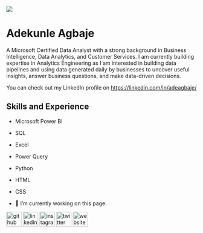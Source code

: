 ![](https://pbs.twimg.com/profile_banners/215948607/1641502893/1080x360)

# Adekunle Agbaje

A Microsoft Certified Data Analyst with a strong background in Business Intelligence, Data Analytics, and Customer Services. I am currently building expertise in Analytics Engineering as I am interested in building data pipelines and using data generated daily by businesses to uncover useful insights, answer business questions, and make data-driven decisions.

You can check out my LinkedIn profile on https://linkedin.com/in/adeagbaje/

## Skills and Experience

- Microsoft Power BI

- SQL

- Excel

- Power Query

- Python

- HTML

- CSS


- 🔭 I’m currently working on this page. 


[<img src='https://cdn.jsdelivr.net/npm/simple-icons@3.0.1/icons/github.svg' alt='github' height='40'>](https://github.com/https://github.com/adeagbaje)  [<img src='https://cdn.jsdelivr.net/npm/simple-icons@3.0.1/icons/linkedin.svg' alt='linkedin' height='40'>](https://www.linkedin.com/in/https://www.linkedin.com/in/adeagbaje//)  [<img src='https://cdn.jsdelivr.net/npm/simple-icons@3.0.1/icons/instagram.svg' alt='instagram' height='40'>](https://www.instagram.com/adekunle_agbaje/)  [<img src='https://cdn.jsdelivr.net/npm/simple-icons@3.0.1/icons/twitter.svg' alt='twitter' height='40'>](https://twitter.com/@adekunleagbaje)  [<img src='https://cdn.jsdelivr.net/npm/simple-icons@3.0.1/icons/icloud.svg' alt='website' height='40'>](https://adeagbaje.github.io/ade/)  


